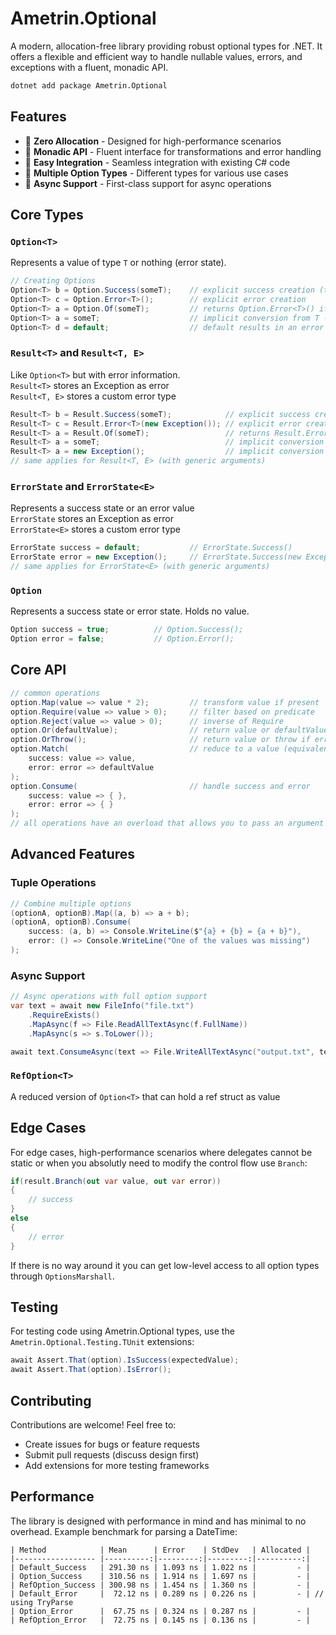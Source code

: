 # Ametrin.Optional

A modern, allocation-free library providing robust optional types for .NET. It offers a flexible and efficient way to handle nullable values, errors, and exceptions with a fluent, monadic API.

```bash
dotnet add package Ametrin.Optional
```

## Features

- 🚀 **Zero Allocation** - Designed for high-performance scenarios
- 🧩 **Monadic API** - Fluent interface for transformations and error handling
- 🔄 **Easy Integration** - Seamless integration with existing C# code
- 🎯 **Multiple Option Types** - Different types for various use cases
- 💪 **Async Support** - First-class support for async operations

## Core Types

### `Option<T>`
Represents a value of type `T` or nothing (error state).
```csharp
// Creating Options
Option<T> b = Option.Success(someT);    // explicit success creation (throws if someT is null)
Option<T> c = Option.Error<T>();        // explicit error creation
Option<T> a = Option.Of(someT);         // returns Option.Error<T>() if someT is null
Option<T> a = someT;                    // implicit conversion from T -> Option.Of(someT)
Option<T> d = default;                  // default results in an error state -> Option.Error<T>() 
```

### `Result<T>` and `Result<T, E>`
Like `Option<T>` but with error information.  
`Result<T>` stores an Exception as error  
`Result<T, E>` stores a custom error type

```csharp
Result<T> b = Result.Success(someT);            // explicit success creation (throws if someT is null)
Result<T> c = Result.Error<T>(new Exception()); // explicit error creation
Result<T> a = Result.Of(someT);                 // returns Result.Error<T>(new NullReferenceException()) if someT is null
Result<T> a = someT;                            // implicit conversion from T -> Result.Of(someT)
Result<T> a = new Exception();                  // implicit conversion from Exception -> Result.Error<T>(new Exception())
// same applies for Result<T, E> (with generic arguments)
```

### `ErrorState` and `ErrorState<E>`
Represents a success state or an error value  
`ErrorState` stores an Exception as error  
`ErrorState<E>` stores a custom error type
```csharp
ErrorState success = default;           // ErrorState.Success()
ErrorState error = new Exception();     // ErrorState.Success(new Exception())
// same applies for ErrorState<E> (with generic arguments)
```

### `Option`
Represents a success state or error state. Holds no value.
```csharp
Option success = true;          // Option.Success();
Option error = false;           // Option.Error();
```

## Core API
```csharp
// common operations
option.Map(value => value * 2);         // transform value if present
option.Require(value => value > 0);     // filter based on predicate
option.Reject(value => value > 0);      // inverse of Require
option.Or(defaultValue);                // return value or defaultValue
option.OrThrow();                       // return value or throw if error
option.Match(                           // reduce to a value (equivalent to .Map(success).Or(error) but supports ref structs)
    success: value => value, 
    error: error => defaultValue
);
option.Consume(                         // handle success and error
    success: value => { }, 
    error: error => { }
);
// all operations have an overload that allows you to pass an argument into the delegate an avoid the closure
```

## Advanced Features

### Tuple Operations

```csharp
// Combine multiple options
(optionA, optionB).Map((a, b) => a + b);
(optionA, optionB).Consume(
    success: (a, b) => Console.WriteLine($"{a} + {b} = {a + b}"),
    error: () => Console.WriteLine("One of the values was missing")
);
```

### Async Support

```csharp
// Async operations with full option support
var text = await new FileInfo("file.txt")
    .RequireExists()
    .MapAsync(f => File.ReadAllTextAsync(f.FullName))
    .MapAsync(s => s.ToLower());

await text.ConsumeAsync(text => File.WriteAllTextAsync("output.txt", text));
```

### `RefOption<T>`
A reduced version of `Option<T>` that can hold a ref struct as value

## Edge Cases

For edge cases, high-performance scenarios where delegates cannot be static or when you absolutly need to modify the control flow use `Branch`:
```csharp
if(result.Branch(out var value, out var error))
{
    // success
}
else
{
    // error
}
```
If there is no way around it you can get low-level access to all option types through `OptionsMarshall`. 

## Testing

For testing code using Ametrin.Optional types, use the `Ametrin.Optional.Testing.TUnit` extensions:

```csharp
await Assert.That(option).IsSuccess(expectedValue);
await Assert.That(option).IsError();
```

## Contributing

Contributions are welcome! Feel free to:
- Create issues for bugs or feature requests
- Submit pull requests (discuss design first)
- Add extensions for more testing frameworks

## Performance

The library is designed with performance in mind and has minimal to no overhead. Example benchmark for parsing a DateTime:

```
| Method            | Mean      | Error    | StdDev   | Allocated |
|------------------ |----------:|---------:|---------:|----------:|
| Default_Success   | 291.30 ns | 1.093 ns | 1.022 ns |         - |
| Option_Success    | 310.56 ns | 1.914 ns | 1.697 ns |         - |
| RefOption_Success | 300.98 ns | 1.454 ns | 1.360 ns |         - |
| Default_Error     |  72.12 ns | 0.289 ns | 0.226 ns |         - | // using TryParse
| Option_Error      |  67.75 ns | 0.324 ns | 0.287 ns |         - |
| RefOption_Error   |  72.75 ns | 0.145 ns | 0.136 ns |         - |
```
